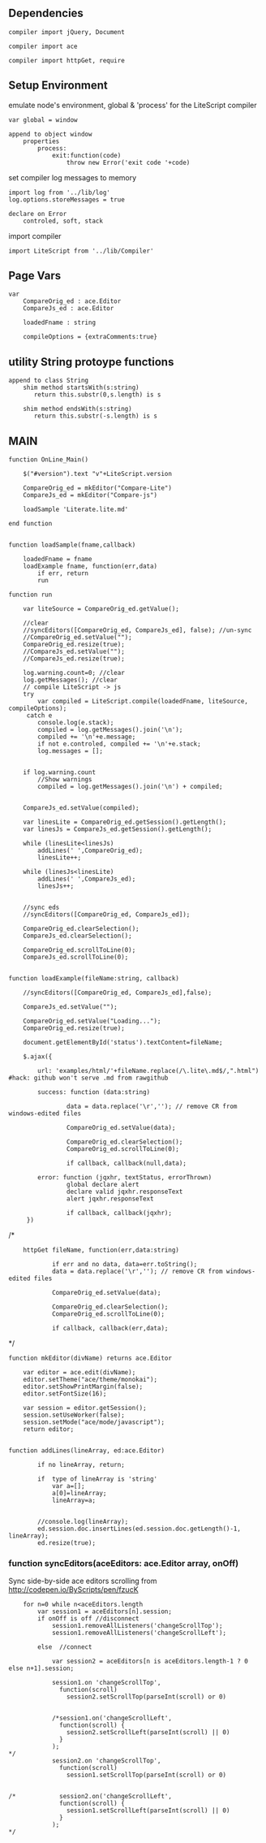 Dependencies
-------------

    compiler import jQuery, Document

    compiler import ace

    compiler import httpGet, require
  
Setup Environment
-----------------

emulate node's environment, global & 'process'
for the LiteScript compiler

    var global = window

    append to object window
        properties 
            process:
                exit:function(code)
                    throw new Error('exit code '+code)

set compiler log messages to memory

    import log from '../lib/log'
    log.options.storeMessages = true

    declare on Error
        controled, soft, stack
    
import compiler

    import LiteScript from '../lib/Compiler'


Page Vars
---------

    var 
        CompareOrig_ed : ace.Editor
        CompareJs_ed : ace.Editor

        loadedFname : string

        compileOptions = {extraComments:true}

utility String protoype functions
----------

    append to class String 
        shim method startsWith(s:string)
	       return this.substr(0,s.length) is s
     
        shim method endsWith(s:string)
	       return this.substr(-s.length) is s
     
MAIN
-----------

    function OnLine_Main()

        $("#version").text "v"+LiteScript.version

        CompareOrig_ed = mkEditor("Compare-Lite")
        CompareJs_ed = mkEditor("Compare-js")
        
        loadSample 'Literate.lite.md'

    end function


    function loadSample(fname,callback) 

        loadedFname = fname
        loadExample fname, function(err,data)
            if err, return
            run

    function run

        var liteSource = CompareOrig_ed.getValue();

        //clear
        //syncEditors([CompareOrig_ed, CompareJs_ed], false); //un-sync
        //CompareOrig_ed.setValue("");
        CompareOrig_ed.resize(true);
        //CompareJs_ed.setValue("");
        //CompareJs_ed.resize(true);

        log.warning.count=0; //clear
        log.getMessages(); //clear
        // compile LiteScript -> js
        try
            var compiled = LiteScript.compile(loadedFname, liteSource, compileOptions);
         catch e
            console.log(e.stack);
            compiled = log.getMessages().join('\n');
            compiled += '\n'+e.message;
            if not e.controled, compiled += '\n'+e.stack;
            log.messages = [];
        

        if log.warning.count
            //Show warnings
            compiled = log.getMessages().join('\n') + compiled;
        

        CompareJs_ed.setValue(compiled);

        var linesLite = CompareOrig_ed.getSession().getLength();
        var linesJs = CompareJs_ed.getSession().getLength();

        while (linesLite<linesJs) 
            addLines(' ',CompareOrig_ed);
            linesLite++;
        
        while (linesJs<linesLite) 
            addLines(' ',CompareJs_ed);
            linesJs++;
        

        //sync eds
        //syncEditors([CompareOrig_ed, CompareJs_ed]);

        CompareOrig_ed.clearSelection();
        CompareJs_ed.clearSelection();

        CompareOrig_ed.scrollToLine(0);
        CompareJs_ed.scrollToLine(0);


    function loadExample(fileName:string, callback) 

        //syncEditors([CompareOrig_ed, CompareJs_ed],false);

        CompareJs_ed.setValue("");

        CompareOrig_ed.setValue("Loading...");
        CompareOrig_ed.resize(true);

        document.getElementById('status').textContent=fileName;
        
        $.ajax({

            url: 'examples/html/'+fileName.replace(/\.lite\.md$/,".html") #hack: github won't serve .md from rawgithub

            success: function (data:string)

                    data = data.replace('\r',''); // remove CR from windows-edited files

                    CompareOrig_ed.setValue(data);

                    CompareOrig_ed.clearSelection();
                    CompareOrig_ed.scrollToLine(0);

                    if callback, callback(null,data);

            error: function (jqxhr, textStatus, errorThrown)
                    global declare alert
                    declare valid jqxhr.responseText
                    alert jqxhr.responseText

                    if callback, callback(jqxhr);
         })
/*

        httpGet fileName, function(err,data:string)

                if err and no data, data=err.toString();
                data = data.replace('\r',''); // remove CR from windows-edited files

                CompareOrig_ed.setValue(data);

                CompareOrig_ed.clearSelection();
                CompareOrig_ed.scrollToLine(0);

                if callback, callback(err,data);
*/

    function mkEditor(divName) returns ace.Editor

        var editor = ace.edit(divName);
        editor.setTheme("ace/theme/monokai");
        editor.setShowPrintMargin(false);
        editor.setFontSize(16);

        var session = editor.getSession();
        session.setUseWorker(false);
        session.setMode("ace/mode/javascript");
        return editor;


    function addLines(lineArray, ed:ace.Editor)

            if no lineArray, return;

            if  type of lineArray is 'string' 
                var a=[];
                a[0]=lineArray;
                lineArray=a;


            //console.log(lineArray);
            ed.session.doc.insertLines(ed.session.doc.getLength()-1, lineArray);
            ed.resize(true);


### function syncEditors(aceEditors: ace.Editor array, onOff)

Sync side-by-side ace editors scrolling
from http://codepen.io/ByScripts/pen/fzucK

        for n=0 while n<aceEditors.length
            var session1 = aceEditors[n].session;
            if onOff is off //disconnect
                session1.removeAllListeners('changeScrollTop');
                session1.removeAllListeners('changeScrollLeft');
            
            else  //connect

                var session2 = aceEditors[n is aceEditors.length-1 ? 0 else n+1].session;

                session1.on 'changeScrollTop',
                  function(scroll) 
                    session2.setScrollTop(parseInt(scroll) or 0)
                  
                
                /*session1.on('changeScrollLeft',
                  function(scroll) {
                    session2.setScrollLeft(parseInt(scroll) || 0)
                  }
                );
    */
                session2.on 'changeScrollTop',
                  function(scroll) 
                    session1.setScrollTop(parseInt(scroll) or 0)
                  
                
    /*            session2.on('changeScrollLeft',
                  function(scroll) {
                    session1.setScrollLeft(parseInt(scroll) || 0)
                  }
                );
    */


